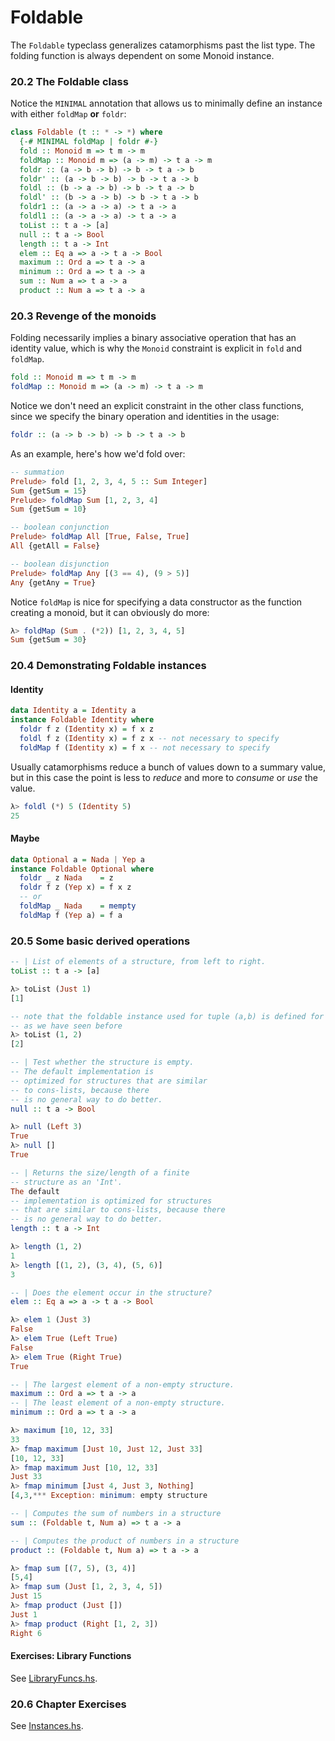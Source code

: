 # Foldable
The `Foldable` typeclass generalizes catamorphisms past the list type. The folding function is always dependent on some Monoid instance.

### 20.2 The Foldable class
Notice the `MINIMAL` annotation that allows us to minimally define an instance with either `foldMap` **or** `foldr`:
```haskell
class Foldable (t :: * -> *) where
  {-# MINIMAL foldMap | foldr #-}
  fold :: Monoid m => t m -> m
  foldMap :: Monoid m => (a -> m) -> t a -> m
  foldr :: (a -> b -> b) -> b -> t a -> b
  foldr' :: (a -> b -> b) -> b -> t a -> b
  foldl :: (b -> a -> b) -> b -> t a -> b
  foldl' :: (b -> a -> b) -> b -> t a -> b
  foldr1 :: (a -> a -> a) -> t a -> a
  foldl1 :: (a -> a -> a) -> t a -> a
  toList :: t a -> [a]
  null :: t a -> Bool
  length :: t a -> Int
  elem :: Eq a => a -> t a -> Bool
  maximum :: Ord a => t a -> a
  minimum :: Ord a => t a -> a
  sum :: Num a => t a -> a
  product :: Num a => t a -> a
```

### 20.3 Revenge of the monoids
Folding necessarily implies a binary associative operation that has an identity value, which is why the `Monoid` constraint is explicit in `fold` and `foldMap`.
```haskell
fold :: Monoid m => t m -> m
foldMap :: Monoid m => (a -> m) -> t a -> m
```
Notice we don't need an explicit constraint in the other class functions, since we specify the binary operation and identities in the usage:
```haskell
foldr :: (a -> b -> b) -> b -> t a -> b
```

As an example, here's how we'd fold over:
```haskell
-- summation
Prelude> fold [1, 2, 3, 4, 5 :: Sum Integer]
Sum {getSum = 15}
Prelude> foldMap Sum [1, 2, 3, 4]
Sum {getSum = 10}

-- boolean conjunction
Prelude> foldMap All [True, False, True]
All {getAll = False}

-- boolean disjunction
Prelude> foldMap Any [(3 == 4), (9 > 5)]
Any {getAny = True}
```
Notice `foldMap` is nice for specifying a data constructor as the function creating a monoid, but it can obviously do more:
```haskell
λ> foldMap (Sum . (*2)) [1, 2, 3, 4, 5]
Sum {getSum = 30}
```

### 20.4 Demonstrating Foldable instances
#### Identity
```haskell
data Identity a = Identity a
instance Foldable Identity where
  foldr f z (Identity x) = f x z
  foldl f z (Identity x) = f z x -- not necessary to specify
  foldMap f (Identity x) = f x -- not necessary to specify
```
Usually catamorphisms reduce a bunch of values down to a summary value, but in this case the point is less to *reduce* and more to *consume* or *use* the value.
```haskell
λ> foldl (*) 5 (Identity 5)
25
```

#### Maybe
```haskell
data Optional a = Nada | Yep a
instance Foldable Optional where
  foldr _ z Nada    = z
  foldr f z (Yep x) = f x z
  -- or
  foldMap _ Nada    = mempty
  foldMap f (Yep a) = f a
```

### 20.5 Some basic derived operations
```haskell
-- | List of elements of a structure, from left to right.
toList :: t a -> [a]

λ> toList (Just 1)
[1]

-- note that the foldable instance used for tuple (a,b) is defined for ((,) a)
-- as we have seen before
λ> toList (1, 2)
[2]

-- | Test whether the structure is empty.
-- The default implementation is
-- optimized for structures that are similar
-- to cons-lists, because there
-- is no general way to do better.
null :: t a -> Bool

λ> null (Left 3)
True
λ> null []
True

-- | Returns the size/length of a finite
-- structure as an 'Int'.
The default
-- implementation is optimized for structures
-- that are similar to cons-lists, because there
-- is no general way to do better.
length :: t a -> Int

λ> length (1, 2)
1
λ> length [(1, 2), (3, 4), (5, 6)]
3

-- | Does the element occur in the structure?
elem :: Eq a => a -> t a -> Bool

λ> elem 1 (Just 3)
False
λ> elem True (Left True)
False
λ> elem True (Right True)
True

-- | The largest element of a non-empty structure.
maximum :: Ord a => t a -> a
-- | The least element of a non-empty structure.
minimum :: Ord a => t a -> a

λ> maximum [10, 12, 33]
33
λ> fmap maximum [Just 10, Just 12, Just 33]
[10, 12, 33]
λ> fmap maximum Just [10, 12, 33]
Just 33
λ> fmap minimum [Just 4, Just 3, Nothing]
[4,3,*** Exception: minimum: empty structure

-- | Computes the sum of numbers in a structure
sum :: (Foldable t, Num a) => t a -> a

-- | Computes the product of numbers in a structure
product :: (Foldable t, Num a) => t a -> a

λ> fmap sum [(7, 5), (3, 4)]
[5,4]
λ> fmap sum (Just [1, 2, 3, 4, 5])
Just 15
λ> fmap product (Just [])
Just 1
λ> fmap product (Right [1, 2, 3])
Right 6
```

#### Exercises: Library Functions
See [LibraryFuncs.hs](./LibraryFuncs.hs).

### 20.6 Chapter Exercises
See [Instances.hs](./Instances.hs).
